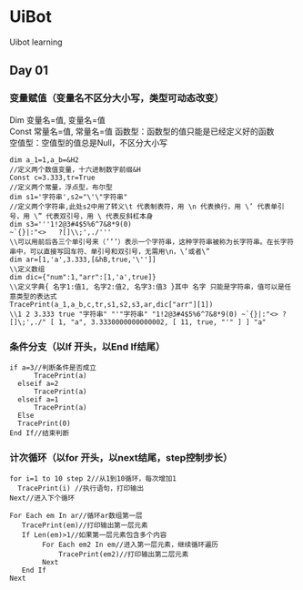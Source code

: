 # UiBot
Uibot learning


## Day 01
### 变量赋值（变量名不区分大小写，类型可动态改变）
Dim 变量名=值, 变量名=值  
Const 常量名=值, 常量名=值
函数型：函数型的值只能是已经定义好的函数  
空值型：空值型的值总是Null，不区分大小写  
```
dim a_1=1,a_b=&H2   
//定义两个数值变量，十六进制数字前缀&H
Const c=3.333,tr=True   
//定义两个常量，浮点型，布尔型
dim s1='字符串',s2="\'\"字符串"   
//定义两个字符串,此处s2中用了转义\t 代表制表符，用 \n 代表换行，用 \’ 代表单引号，用 \” 代表双引号，用 \ 代表反斜杠本身
dim s3='''1!2@3#4$5%6^7&8*9(0)
~`{}|:"<>   ?[]\\;',./'''   
\\可以用前后各三个单引号来（’’’）表示一个字符串，这种字符串被称为长字符串。在长字符串中，可以直接写回车符、单引号和双引号，无需用\n，\’或者\”
dim ar=[1,'a',3.333,[&hB,true,'\'']]    
\\定义数组
dim dic={"num":1,"arr":[1,'a',true]}    
\\定义字典{ 名字1:值1, 名字2:值2, 名字3:值3 }其中 名字 只能是字符串，值可以是任意类型的表达式
TracePrint(a_1,a_b,c,tr,s1,s2,s3,ar,dic["arr"][1])   
\\1 2 3.333 true "字符串" "'"字符串" "1!2@3#4$5%6^7&8*9(0) ~`{}|:"<> ?[]\;',./" [ 1, "a", 3.3330000000000002, [ 11, true, "'" ] ] "a"
```


### 条件分支（以If 开头，以End If结尾）
```
if a=3//判断条件是否成立
      TracePrint(a)
  elseif a=2
      TracePrint(a)
  elseif a=1
      TracePrint(a) 
  Else
  TracePrint(0)
End If//结束判断
```

### 计次循环（以for 开头，以next结尾，step控制步长）
```
for i=1 to 10 step 2//从1到10循环，每次增加1
  TracePrint(i) //执行语句，打印输出
Next//进入下个循环
```
```
For Each em In ar//循环ar数组第一层
   TracePrint(em)//打印输出第一层元素
   If Len(em)>1//如果第一层元素包含多个内容
        For Each em2 In em//进入第一层元素，继续循环遍历
            TracePrint(em2)//打印输出第二层元素
        Next
   End If
Next

```
